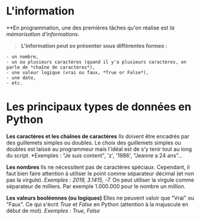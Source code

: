 # L'information

**En programmation, une des premières tâches qu'on réalise est *la mémorisation d'informations.*

>**L'information peut se présenter sous différentes formes :**
>
	- un nombre,
	- un ou plusieurs caractères (quand il y'a plusieurs caractères, on parle de *chaîne de caractères*),
	- une valeur logique (vrai ou faux, *True or False*),
	- une date,
	- etc.

# Les principaux types de données en Python

**Les caractères et les chaînes de caractères**
	Ils doivent être encadrés par des guillemets simples ou doubles.
	Le choix des guillemets simples ou doubles est laissé au programmeur mais l'idéal est de s'y tenir tout au long du script.
		*Exemples : "Je suis content", 'z', '1986', "Jeanne a 24 ans"...

**Les nombres**
	Ils ne nécessitent pas de caractères spéciaux. Cependant, il faut bien faire attention à utiliser le point comme séparateur décimal (et non pas la virgule).
		*Exemples : 2019, 3.1415, -7.*
	On peut utiliser la virgule comme séparateur de milliers. Par exemple 1.000.000 pour le nombre un million.

**Les valeurs booléennes (ou logiques)**
	Elles ne peuvent valoir que "Vrai" ou "Faux". Ce qui s'écrit *True* et *False* en Python (attention à la majuscule en début de mot).
		*Exemples : True, False*


